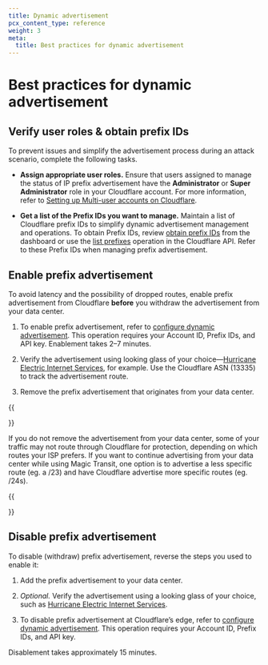 ```yaml
---
title: Dynamic advertisement
pcx_content_type: reference
weight: 3
meta:
  title: Best practices for dynamic advertisement
---
```


# Best practices for dynamic advertisement

## Verify user roles & obtain prefix IDs

To prevent issues and simplify the advertisement process during an attack scenario, complete the following tasks.

- **Assign appropriate user roles.** Ensure that users assigned to manage the status of IP prefix advertisement have the **Administrator** or **Super Administrator** role in your Cloudflare account. For more information, refer to [Setting up Multi-user accounts on Cloudflare](https://support.cloudflare.com/hc/articles/205065067#12345682).

- **Get a list of the Prefix IDs you want to manage.** Maintain a list of Cloudflare prefix IDs to simplify dynamic advertisement management and operations. To obtain Prefix IDs, review [obtain prefix IDs](/byoip/how-to/configure-dynamic-advertisement/#obtain-prefix-ids) from the dashboard or use the [list prefixes](https://developers.cloudflare.com/api/operations/ip-address-management-prefixes-list-prefixes) operation in the Cloudflare API. Refer to these Prefix IDs when managing prefix advertisement.

## Enable prefix advertisement

To avoid latency and the possibility of dropped routes, enable prefix advertisement from Cloudflare **before** you withdraw the advertisement from your data center.

1.  To enable prefix advertisement, refer to [configure dynamic advertisement](/byoip/how-to/configure-dynamic-advertisement/). This operation requires your Account ID, Prefix IDs, and API key. Enablement takes 2–7 minutes.

2.  Verify the advertisement using looking glass of your choice—[Hurricane Electric Internet Services](https://lg.he.net/), for example. Use the Cloudflare ASN (13335) to track the advertisement route.

3.  Remove the prefix advertisement that originates from your data center.

{{<Aside>}}

If you do not remove the advertisement from your data center, some of your traffic may not route through Cloudflare for protection, depending on which routes your ISP prefers. If you want to continue advertising from your data center while using Magic Transit, one option is to advertise a less specific route (eg. a /23) and have Cloudflare advertise more specific routes (eg. /24s).

{{</Aside>}}

## Disable prefix advertisement

To disable (withdraw) prefix advertisement, reverse the steps you used to enable it:

1.  Add the prefix advertisement to your data center.

2.  _Optional._ Verify the advertisement using a looking glass of your choice, such as [Hurricane Electric Internet Services](https://lg.he.net/).

3.  To disable prefix advertisement at Cloudflare’s edge, refer to [configure dynamic advertisement](/byoip/how-to/configure-dynamic-advertisement/). This operation requires your Account ID, Prefix IDs, and API key.

Disablement takes approximately 15 minutes.
